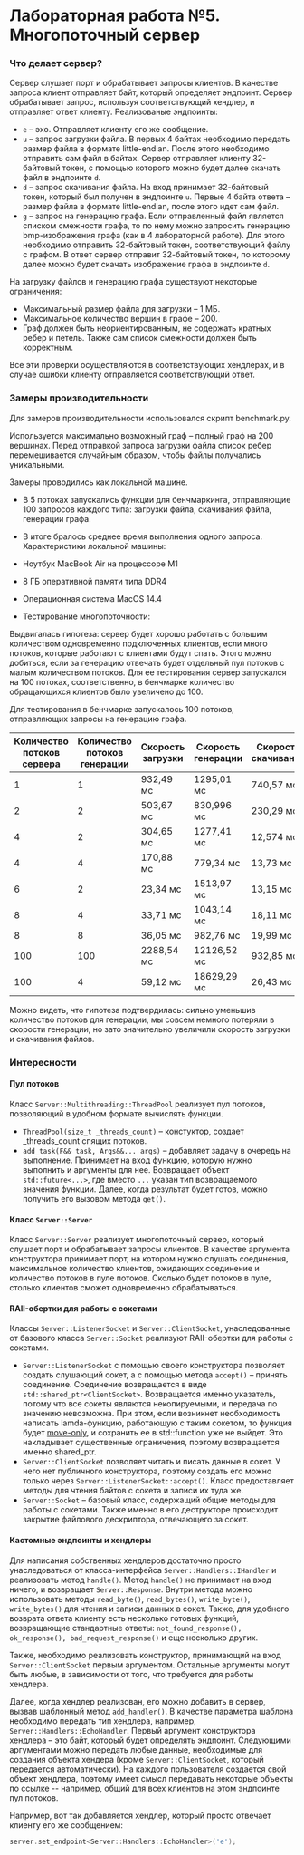 # Лабораторная работа №5. Многопоточный сервер

### Что делает сервер?
Сервер слушает порт и обрабатывает запросы клиентов. В качестве запроса клиент отправляет байт, который определяет эндпоинт. Сервер обрабатывает запрос, используя соответствующий хендлер, и отправляет ответ клиенту.
Реализованые эндпоинты:
- `e` – эхо. Отправляет клиенту его же сообщение.
- `u` – запрос загрузки файла. В первых 4 байтах необходимо передать размер файла в формате little-endian. После этого необходимо отправить сам файл в байтах. Сервер отправляет клиенту 32-байтовый токен, с помощью которого можно будет далее скачать файл в эндпоинте `d`.
- `d` – запрос скачивания файла. На вход принимает 32-байтовый токен, который был получен в эндпоинте `u`. Первые 4 байта ответа – размер файла в формате little-endian, после этого идет сам файл.
- `g` – запрос на генерацию графа. Если отправленный файл является списком смежности графа, то по нему можно запросить генерацию bmp-изображения графа (как в 4 лабораторной работе). Для этого необходимо отправить 32-байтовый токен, соответствующий файлу с графом. В ответ сервер отправит 32-байтовый токен, по которому далее можно будет скачать изображение графа в эндпоинте `d`.

На загрузку файлов и генерацию графа существуют некоторые ограничения:
- Максимальный размер файла для загрузки – 1 МБ.
- Максимальное количество вершин в графе – 200.
- Граф должен быть неориентированным, не содержать кратных ребер и петель. Также сам список смежности должен быть корректным.

Все эти проверки осуществляются в соответствующих хендлерах, и в случае ошибки клиенту отправляется соответствующий ответ.

### Замеры производительности
Для замеров производительности использовался скрипт benchmark.py.

Используется максимально возможный граф – полный граф на 200 вершинах.
Перед отправкой запроса загрузки файла список ребер перемешивается случайным образом, чтобы файлы получались уникальными.

Замеры проводились как локальной машине.
- В 5 потоках запускались функции для бенчмаркинга, отправляющие 100 запросов каждого типа: загрузки файла, скачивания файла, генерации графа.
- В итоге бралось среднее время выполнения одного запроса.
Характеристики локальной машины:

- Ноутбук MacBook Air на процессоре M1
- 8 ГБ оперативной памяти типа DDR4
- Операционная система MacOS 14.4
- Тестирование многопоточности:

Выдвигалась гипотеза: сервер будет хорошо работать с большим количеством одновременно подключенных клиентов, если много потоков, которые работают с клиентами будут спать. Этого можно добиться, если за генерацию отвечать будет отдельный пул потоков с малым количеством потоков. 
Для ее тестирования сервер запускался на 100 потоках, соответственно, в бенчмарке количество обращающихся клиентов было увеличено до 100.

Для тестирования в бенчмарке запускалось 100 потоков, отправляющих запросы на генерацию графа.

| Количество потоков сервера | Количество потоков генерации | Скорость загрузки | Скорость генерации | Скорость скачивания |
|----------------------------|------------------------------|-------------------|--------------------|---------------------|
| 1                          | 1                            | 932,49 мс         | 1295,01 мс         | 740,57 мс           |
| 2                          | 2                            | 503,67 мс         | 830,996 мс         | 230,29 мс           |
| 4                          | 2                            | 304,65 мс         | 1277,41 мс         | 12,574 мс           |
| 4                          | 4                            | 170,88 мс         | 779,34 мс          | 13,73 мс            |
| 6                          | 2                            | 23,34 мс          | 1513,97 мс         | 13,15 мс            |
| 8                          | 4                            | 33,71 мс          | 1043,14 мс         | 18,11 мс            |
| 8                          | 8                            | 36,05 мс          | 982,76 мс          | 19,99 мс            |
| 100                        | 100                          | 2288,54 мс        | 12126,52 мс        | 932,85 мс           |
| 100                        | 4                            | 59,12 мс          | 18629,29 мс        | 26,43 мс            |
Можно видеть, что гипотеза подтвердилась: сильно уменьшив количество потоков для генерации, мы совсем немного потеряли в скорости генерации, но зато значительно увеличили скорость загрузки и скачивания файлов.

### Интересности
#### Пул потоков
Класс  `Server::Multithreading::ThreadPool` реализует пул потоков, позволяющий в удобном формате вычислять функции.
- ```ThreadPool(size_t _threads_count)``` – констуктор, создает _threads_count спящих потоков.
- `add_task(F&& task, Args&&... args)` – добавляет задачу в очередь на выполнение. Принимает на вход функцию, которую нужно выполнить и аргументы для нее. Возвращает объект `std::future<...>`,
где вместо `...` указан тип возвращаемого значения функции. Далее, когда результат будет готов, можно получить его вызовом метода `get()`.

#### Класс `Server::Server`
Класс `Server::Server` реализует многопоточный сервер, который слушает порт и обрабатывает запросы клиентов. В качестве аргумента конструктора принимает порт, на котором нужно слушать соединения, максимальное количество клиентов, ожидающих соединение и количество потоков в пуле потоков. Сколько будет потоков в пуле, столько клиентов сможет одновременно обрабатываться.

#### RAII-обертки для работы с сокетами
Классы `Server::ListenerSocket` и `Server::ClientSocket`, унаследованные от базового класса `Server::Socket` реализуют RAII-обертки для работы с сокетами. 
 - `Server::ListenerSocket` с помощью своего конструктора позволяет создать слушающий сокет, а с помощью метода `accept()` – принять соединение. Соединение возвращается в виде `std::shared_ptr<ClientSocket>`. 
Возвращается именно указатель, потому что все сокеты являются некопируемыми, и передача по значению невозможна. При этом, если возникнет необходимость написать lamda-функцию, работающую с таким сокетом, то функция будет [move-only](https://stackoverflow.com/questions/25330716/move-only-version-of-stdfunction), и сохранить ее в std::function уже не выйдет. Это накладывает существенные ограничения, поэтому возвращается именно shared_ptr.
 - `Server::ClientSocket` позволяет читать и писать данные в сокет. У него нет публичного конструктора, поэтому создать его можно только через `Server::ListenerSocket::accept()`. Класс предоставляет методы для чтения байтов с сокета и записи их туда же. 
 - `Server::Socket` – базовый класс, содержащий общие методы для работы с сокетами. Также именно в его деструкторе происходит закрытие файлового дескриптора, отвечающего за сокет.

#### Кастомные эндпоинты и хендлеры
Для написания собственных хендлеров достаточно просто унаследоваться от класса-интерфейса `Server::Handlers::IHandler` и реализовать метод `handle()`. 
Метод `handle()` не принимает на вход ничего, и возвращает `Server::Response`. Внутри метода можно использовать методы `read_byte()`, `read_bytes()`, `write_byte()`, `write_bytes()` для чтения и записи данных в сокет. Также, для удобного возврата ответа клиенту есть несколько готовых функций, возвращающие стандартные ответы: `not_found_response(), ok_response(), bad_request_response()` и еще несколько других.

Также, необходимо реализовать конструктор, принимающий на вход `Server::ClientSocket` первым аргументом. Остальные аргументы могут быть любые, в зависимости от того, что требуется для работы хендлера.

Далее, когда хендлер реализован, его можно добавить в сервер, вызвав шаблонный метод `add_handler()`. В качестве параметра шаблона необходимо передать тип хендлера, например, `Server::Handlers::EchoHandler`. Первый аргумент конструктора хендлера – это байт, который будет определять эндпоинт. Следующими аргументами можно передать любые данные, необходимые для создания объекта хендера (кроме `Server::ClientSocket`, который передается автоматически).
На каждого пользователя создается свой объект хендлера, поэтому имеет смысл передавать некоторые объекты по ссылке -- например, общий для всех клиентов на этом эндпоинте пул потоков.

Например, вот так добавляется хендлер, который просто отвечает клиенту его же сообщением:
```cpp
server.set_endpoint<Server::Handlers::EchoHandler>('e');
```



